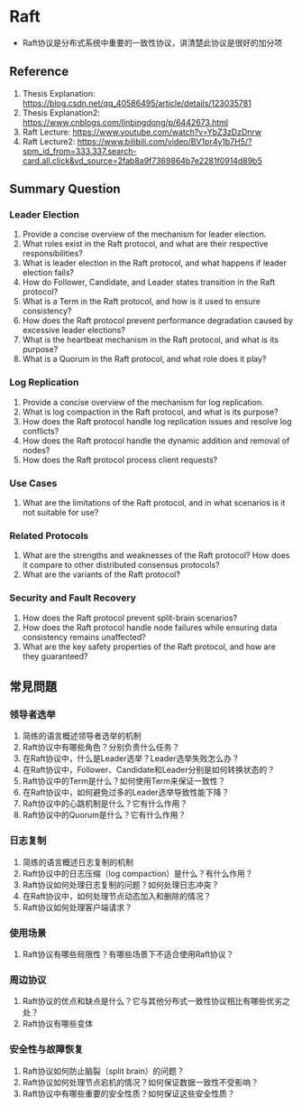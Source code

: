 # Raft
- Raft协议是分布式系统中重要的一致性协议，讲清楚此协议是很好的加分项

## Reference
1. Thesis Explanation: https://blog.csdn.net/qq_40586495/article/details/123035781
2. Thesis Explanation2: https://www.cnblogs.com/linbingdong/p/6442673.html
3. Raft Lecture: https://www.youtube.com/watch?v=YbZ3zDzDnrw
4. Raft Lecture2: https://www.bilibili.com/video/BV1pr4y1b7H5/?spm_id_from=333.337.search-card.all.click&vd_source=2fab8a9f7369864b7e2281f0914d89b5

## Summary Question
### Leader Election
1. Provide a concise overview of the mechanism for leader election.
2. What roles exist in the Raft protocol, and what are their respective responsibilities?
3. What is leader election in the Raft protocol, and what happens if leader election fails?
4. How do Follower, Candidate, and Leader states transition in the Raft protocol?
5. What is a Term in the Raft protocol, and how is it used to ensure consistency?
6. How does the Raft protocol prevent performance degradation caused by excessive leader elections?
7. What is the heartbeat mechanism in the Raft protocol, and what is its purpose?
8. What is a Quorum in the Raft protocol, and what role does it play?

### Log Replication
1. Provide a concise overview of the mechanism for log replication.
2. What is log compaction in the Raft protocol, and what is its purpose?
3. How does the Raft protocol handle log replication issues and resolve log conflicts?
4. How does the Raft protocol handle the dynamic addition and removal of nodes?
5. How does the Raft protocol process client requests?

### Use Cases
1. What are the limitations of the Raft protocol, and in what scenarios is it not suitable for use?

### Related Protocols
1. What are the strengths and weaknesses of the Raft protocol? How does it compare to other distributed consensus protocols?
2. What are the variants of the Raft protocol?

### Security and Fault Recovery
1. How does the Raft protocol prevent split-brain scenarios?
2. How does the Raft protocol handle node failures while ensuring data consistency remains unaffected?
3. What are the key safety properties of the Raft protocol, and how are they guaranteed?


## 常見問題
### 领导者选举
1. 简练的语言概述领导者选举的机制
2. Raft协议中有哪些角色？分别负责什么任务？
3. 在Raft协议中，什么是Leader选举？Leader选举失败怎么办？
4. 在Raft协议中，Follower、Candidate和Leader分别是如何转换状态的？
5. Raft协议中的Term是什么？如何使用Term来保证一致性？
6. 在Raft协议中，如何避免过多的Leader选举导致性能下降？
7. Raft协议中的心跳机制是什么？它有什么作用？
8. Raft协议中的Quorum是什么？它有什么作用？

### 日志复制
1. 简练的语言概述日志复制的机制
2. Raft协议中的日志压缩（log compaction）是什么？有什么作用？
3. Raft协议如何处理日志复制的问题？如何处理日志冲突？
4. 在Raft协议中，如何处理节点动态加入和删除的情况？
5. Raft协议如何处理客户端请求？

### 使用场景
1. Raft协议有哪些局限性？有哪些场景下不适合使用Raft协议？

### 周边协议
1. Raft协议的优点和缺点是什么？它与其他分布式一致性协议相比有哪些优劣之处？
2. Raft协议有哪些变体

### 安全性与故障恢复
1. Raft协议如何防止脑裂（split brain）的问题？
2. Raft协议如何处理节点宕机的情况？如何保证数据一致性不受影响？
3. Raft协议中有哪些重要的安全性质？如何保证这些安全性质？ 

